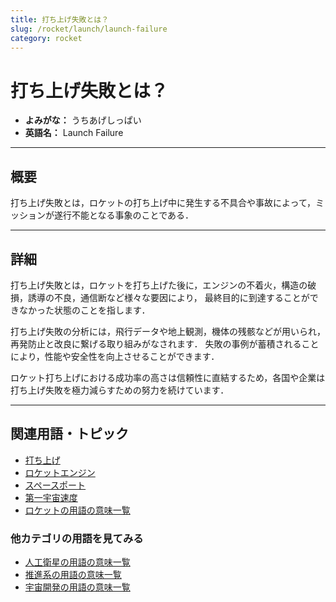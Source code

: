 ```yaml
---
title: 打ち上げ失敗とは？
slug: /rocket/launch/launch-failure
category: rocket
---
```


# 打ち上げ失敗とは？

- **よみがな：** うちあげしっぱい  
- **英語名：** Launch Failure  

---

## 概要

打ち上げ失敗とは，ロケットの打ち上げ中に発生する不具合や事故によって，ミッションが遂行不能となる事象のことである．

---

## 詳細

打ち上げ失敗とは，ロケットを打ち上げた後に，エンジンの不着火，構造の破損，誘導の不良，通信断など様々な要因により，
最終目的に到達することができなかった状態のことを指します．

打ち上げ失敗の分析には，飛行データや地上観測，機体の残骸などが用いられ，再発防止と改良に繋げる取り組みがなされます．
失敗の事例が蓄積されることにより，性能や安全性を向上させることができます．

ロケット打ち上げにおける成功率の高さは信頼性に直結するため，各国や企業は打ち上げ失敗を極力減らすための努力を続けています．

---

## 関連用語・トピック

- [打ち上げ](/docs/rocket/launch/launch)
- [ロケットエンジン](/docs/rocket/propulsion/rocket-engine)
- [スペースポート](/docs/rocket/type/spaceport)
- [第一宇宙速度](/docs/orbit/mechanics/first-cosmic-velocity)
- [ロケットの用語の意味一覧](/docs/category/rocket)

### 他カテゴリの用語を見てみる
- [人工衛星の用語の意味一覧](/docs/category/satellite)
- [推進系の用語の意味一覧](/docs/category/propulsion)
- [宇宙開発の用語の意味一覧](/docs/category/glossary)
